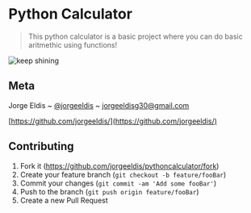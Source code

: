 # Python Calculator

> This python calculator is a basic project where you can do basic aritmethic using functions!

![keep shining](https://user-images.githubusercontent.com/73083341/129433580-ea4ba963-9bcd-4d07-a078-147d6bbedbdd.png)

## Meta

Jorge Eldis ~ [@jorgeeldis](https://twitter.com/jorgeeldis) ~ jorgeeldisg30@gmail.com

[https://github.com/jorgeeldis/](https://github.com/jorgeeldis/)

## Contributing

1. Fork it (<https://github.com/jorgeeldis/pythoncalculator/fork>)
2. Create your feature branch (`git checkout -b feature/fooBar`)
3. Commit your changes (`git commit -am 'Add some fooBar'`)
4. Push to the branch (`git push origin feature/fooBar`)
5. Create a new Pull Request
